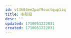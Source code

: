 ```yaml
---
id: vt3k04ee2paf9ouctqup1iq
title: 多阶段
desc: ''
updated: 1710051222831
created: 1710051222831
---
```

